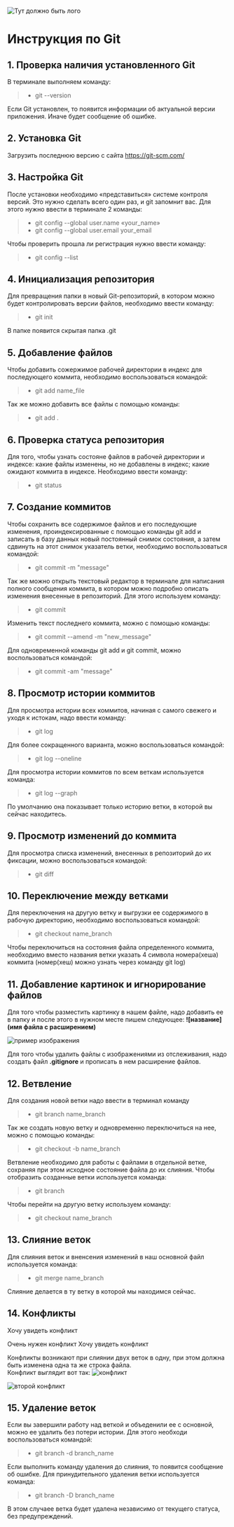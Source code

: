 ![Тут должно быть лого](git-logo.jpg)
# Инструкция по Git
## 1. Проверка наличия установленного Git
В терминале выполняем команду:
>* git --version

Если Git установлен, то появится информации об актуальной версии приложения. Иначе будет сообщение об ошибке.
## 2. Установка Git
Загрузить последнюю версию с сайта <https://git-scm.com/>
## 3. Настройка Git
После установки необходимо «представиться» системе контроля версий. Это нужно сделать всего один раз, и git запомнит вас. Для этого нужно ввести в терминале 2 команды:
>* git config --global user.name «your_name»
>* git config --global user.email your_email

Чтобы проверить прошла ли регистрация нужно ввести команду:

>* git config --list

## 4. Инициализация репозитория
Для превращения папки в новый Git-репозиторий, в котором можно будет контролировать версии файлов, необходимо ввести команду:
>* git init

В папке появится скрытая папка .git
## 5. Добавление файлов
Чтобы добавить сожержимое рабочей директории в индекс для последующего коммита, необходимо воспользоваться командой:
>* git add name_file

Так же можно добавить все файлы с помощью команды:
>* git add .
## 6. Проверка статуса репозитория
Для того, чтобы узнать состояне файлов в рабочей директории и индексе: какие файлы изменены, но не добавлены в индекс; какие ожидают коммита в индексе. Необходимо ввести команду:
>* git status
## 7. Создание коммитов
Чтобы сохранить все содержимое файлов и его последующие изменения, проиндексированные с помощью команды git add и записать в базу данных новый постоянный снимок состояния, а затем сдвинуть на этот снимок указатель ветки, необходимо воспользоваться командой:
>* git commit -m "message"

Так же можно открыть текстовый редактор в терминале для написания полного сообщения коммита, в котором можно подробно описать изменения внесенные в репозиторий. Для этого используем команду:

>* git commit

Изменить текст последнего коммита, можно с помощью команды:

>* git commit --amend -m "new_message"

Для одновременной команды git add и git commit, можно воспользоваться командой:
>* git commit -am "message"

## 8. Просмотр истории коммитов
Для просмотра истории всех коммитов, начиная с самого свежего и уходя к истокам, надо ввести команду:
>* git log

Для более сокращенного варианта, можно воспользоваться командой:
>* git log --oneline

Для просмотра истории коммитов по всем веткам используется команда:

>* git log --graph

По умолчанию она показывает только историю ветки, в которой вы сейчас находитесь.
## 9. Просмотр изменений до коммита
Для просмотра списка изменений, внесенных в репозиторий до их фиксации, можно воспользоваться командой:
>* git diff

## 10. Переключение между ветками
Для переключения на другую ветку и выгрузки ее содержимого в рабочую директорию, необходимо воспользоваться командой:
>* git checkout name_branch

Чтобы переключиться на состояния файла определенного коммита, необходимо вместо названия ветки указать 4 символа номера(хеша) коммита (номер(хеш) можно узнать через команду git log)

## 11. Добавление картинок и игнорирование файлов
Для того чтобы разместить картинку в нашем файле, надо добавить ее в папку и после этого в нужном месте пишем следующее: **![название](имя файла с расширением)**

![пример изображения](sample.jpg)  

Для того чтобы удалить файлы с изображениями из отслеживания, надо создать файл **.gitignore** и прописать в нем расширение файлов.
## 12. Ветвление
Для создания новой ветки надо ввести в терминал команду 

>* git branch name_branch

Так же создать новую ветку и одновременно переключиться на нее, можно с помощью команды:
>* git checkout -b name_branch

Ветвление необходимо для работы с файлами в отдельной ветке, сохраняя при этом исходное состояние файла до их слияния.  Чтобы отобразить созданные ветки используется команда: 

>* git branch

Чтобы перейти на другую ветку используем команду:
>* git checkout name_branch
## 13. Слияние веток
Для слияния веток и вненсения изменений в наш основной файл используется команда:

>* git merge name_branch

Слияние делается в ту ветку в которой мы находимся сейчас.
## 14. Конфликты

Хочу увидеть конфликт

Очень нужен конфликт
Хочу увидеть конфликт

Конфликты возникают при слиянии двух веток в одну, при этом должна быть изменена одна  та же строка файла.  
Конфликт выглядит вот так:
![конфликт](conflict.png)

![второй конфликт](conflict_2.png)

## 15. Удаление веток

Если вы завершили работу над веткой и объеденили ее с основной, можно ее удалить без потери истории. Для этого необходи воспользоваться командой:
> * git branch -d branch_name

Если  выполнить команду удаления до слияния, то появится сообщение об ошибке. Для принудительного удаления ветки используется команда:
>* git branch -D branch_name

В этом случаее ветка будет удалена независимо от текущего статуса, без предупреждений.
